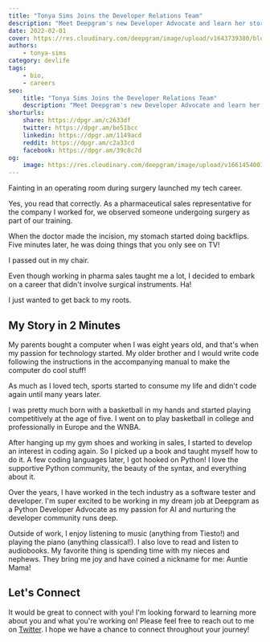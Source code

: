 ```yaml
---
title: "Tonya Sims Joins the Developer Relations Team"
description: "Meet Deepgram's new Developer Advocate and learn her story of getting into tech."
date: 2022-02-01
cover: https://res.cloudinary.com/deepgram/image/upload/v1643739380/blog/2022/02/tonya-sims-joins-deepgram/tonya-city.jpg
authors:
    - tonya-sims
category: devlife
tags:
    - bio,
    - careers
seo:
    title: "Tonya Sims Joins the Developer Relations Team"
    description: "Meet Deepgram's new Developer Advocate and learn her story of getting into tech."
shorturls:
    share: https://dpgr.am/c2633df
    twitter: https://dpgr.am/be51bcc
    linkedin: https://dpgr.am/1149acd
    reddit: https://dpgr.am/c2a33cd
    facebook: https://dpgr.am/39c8c7d
og:
    image: https://res.cloudinary.com/deepgram/image/upload/v1661454001/blog/tonya-sims-joins-deepgram/ograph.png
---
```


Fainting in an operating room during surgery launched my tech career.

Yes, you read that correctly. As a pharmaceutical sales representative for the company I worked for, we observed someone undergoing surgery as part of our training.

When the doctor made the incision, my stomach started doing backflips. Five minutes later, he was doing things that you only see on TV!

I passed out in my chair.

Even though working in pharma sales taught me a lot, I decided to embark on a career that didn't involve surgical instruments. Ha!

I just wanted to get back to my roots.

## My Story in 2 Minutes

My parents bought a computer when I was eight years old, and that's when my passion for technology started. My older brother and I would write code following the instructions in the accompanying manual to make the computer do cool stuff!

As much as I loved tech, sports started to consume my life and didn't code again until many years later.

I was pretty much born with a basketball in my hands and started playing competitively at the age of five. I went on to play basketball in college and professionally in Europe and the WNBA.

After hanging up my gym shoes and working in sales, I started to develop an interest in coding again. So I picked up a book and taught myself how to do it. A few coding languages later, I got hooked on Python! I love the supportive Python community, the beauty of the syntax, and everything about it.

Over the years, I have worked in the tech industry as a software tester and developer. I'm super excited to be working in my dream job at Deepgram as a Python Developer Advocate as my passion for AI and nurturing the developer community runs deep.

Outside of work, I enjoy listening to music (anything from Tiesto!) and playing the piano (anything classical!). I also love to read and listen to audiobooks. My favorite thing is spending time with my nieces and nephews. They bring me joy and have coined a nickname for me: Auntie Mama!

## Let's Connect

It would be great to connect with you! I'm looking forward to learning more about you and what you're working on! Please feel free to reach out to me on [Twitter](https://twitter.com/tonyasims). I hope we have a chance to connect throughout your journey!


